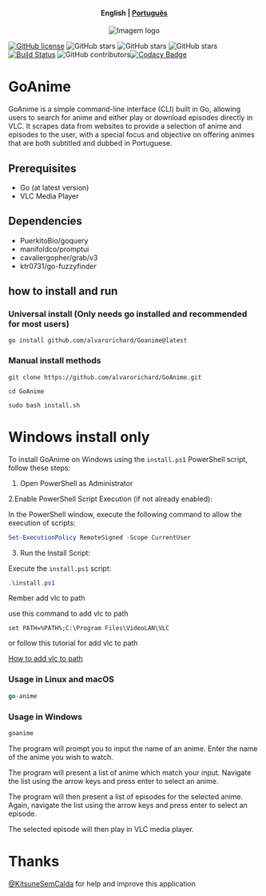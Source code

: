 
<h4 align="center">
    <p>
        <b>English</b> |
        <a href="https://github.com/alvarorichard/GoAnime/blob/main/README_pt-br.md">Рortuguês</a>
    </p>
</h4>

<p align="center">
  <img src="https://github.com/alvarorichard/GoAnime/assets/102667323/49600255-d5a2-4405-81d1-a08cebae569a" alt="Imagem logo" />
</p>

[![GitHub license](https://img.shields.io/github/license/alvarorichard/GoAnime)](alvarorichard/GoAnime/blob/master/LICENSE) ![GitHub stars](https://img.shields.io/github/stars/alvarorichard/GoAnime) ![GitHub stars](https://img.shields.io/github/last-commit/alvarorichard/GoAnime) ![GitHub stars](https://img.shields.io/github/forks/alvarorichard/GoAnime?style=social) [![Build Status](https://github.com/alvarorichard/GoAnime/actions/workflows/ci.yml/badge.svg)](https://github.com/alvarorichard/GoAnime/actions) ![GitHub contributors](https://img.shields.io/github/contributors/alvarorichard/GoAnime)[![Codacy Badge](https://app.codacy.com/project/badge/Grade/9923765cb2854ae39af6b567996aad43)](https://app.codacy.com/gh/alvarorichard/GoAnime/dashboard?utm_source=gh&utm_medium=referral&utm_content=&utm_campaign=Badge_grade)


# GoAnime 
GoAnime is a simple command-line interface (CLI) built in Go, allowing users to search for anime and either play or download episodes directly in VLC. It scrapes data from websites to provide a selection of anime and episodes to the user, with a special focus and objective on offering animes that are both subtitled and dubbed in Portuguese.

## Prerequisites

* Go (at latest version)
*  VLC Media Player


## Dependencies
* PuerkitoBio/goquery
* manifoldco/promptui
* cavaliergopher/grab/v3
* ktr0731/go-fuzzyfinder

## how to install and run

### Universal install (Only needs go installed and recommended for most users)  
```shell
go install github.com/alvarorichard/Goanime@latest
```

### Manual install methods
```shell
git clone https://github.com/alvarorichard/GoAnime.git
```
```shell
cd GoAnime
```
```shell
sudo bash install.sh
```




# Windows install only
To install GoAnime on Windows using the `install.ps1` PowerShell script, follow these steps:

1. Open PowerShell as Administrator

2.Enable PowerShell Script Execution (if not already enabled):


In the PowerShell window, execute the following command to allow the execution of scripts:

```powershell
Set-ExecutionPolicy RemoteSigned -Scope CurrentUser
```

3. Run the Install Script:

Execute the `install.ps1` script:

```powershell
.\install.ps1
```









Rember add vlc to path

use this command to add vlc to path
```shell
set PATH=%PATH%;C:\Program Files\VideoLAN\VLC
```
or follow this tutorial for add vlc to path 

[How to add vlc to path](https://www.vlchelp.com/add-vlc-command-prompt-windows/)



### Usage in Linux and macOS
```go
go-anime
```

### Usage in Windows

```go
goanime
```



The program will prompt you to input the name of an anime. Enter the name of the anime you wish to watch.

 The program will present a list of anime which match your input. Navigate the list using the arrow keys and press enter to select an anime.

The program will then present a list of episodes for the selected anime. Again, navigate the list using the arrow keys and press enter to select an episode.

The selected episode will then play in VLC media player.


# Thanks 
[@KitsuneSemCalda](https://github.com/KitsuneSemCalda) for help and improve this application
